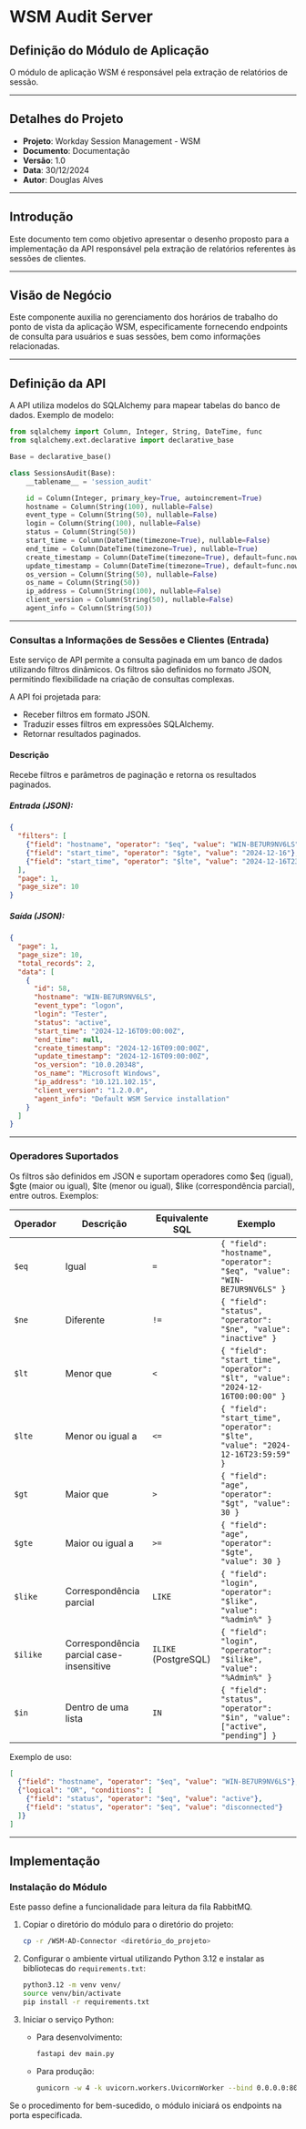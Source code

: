 # WSM Audit Server

## Definição do Módulo de Aplicação
O módulo de aplicação WSM é responsável pela extração de relatórios de sessão.

---

## Detalhes do Projeto
- **Projeto**: Workday Session Management - WSM
- **Documento**: Documentação
- **Versão**: 1.0
- **Data**: 30/12/2024
- **Autor**: Douglas Alves

---

## Introdução
Este documento tem como objetivo apresentar o desenho proposto para a implementação da API responsável pela extração de relatórios referentes às sessões de clientes.

---

## Visão de Negócio
Este componente auxilia no gerenciamento dos horários de trabalho do ponto de vista da aplicação WSM, especificamente fornecendo endpoints de consulta para usuários e suas sessões, bem como informações relacionadas.

---

## Definição da API
A API utiliza modelos do SQLAlchemy para mapear tabelas do banco de dados. Exemplo de modelo:

```python
from sqlalchemy import Column, Integer, String, DateTime, func
from sqlalchemy.ext.declarative import declarative_base

Base = declarative_base()

class SessionsAudit(Base):
    __tablename__ = 'session_audit'

    id = Column(Integer, primary_key=True, autoincrement=True)
    hostname = Column(String(100), nullable=False)
    event_type = Column(String(50), nullable=False)
    login = Column(String(100), nullable=False)
    status = Column(String(50))
    start_time = Column(DateTime(timezone=True), nullable=False)
    end_time = Column(DateTime(timezone=True), nullable=True)
    create_timestamp = Column(DateTime(timezone=True), default=func.now(), nullable=False)
    update_timestamp = Column(DateTime(timezone=True), default=func.now(), onupdate=func.now(), nullable=True)
    os_version = Column(String(50), nullable=False)
    os_name = Column(String(50))
    ip_address = Column(String(100), nullable=False)
    client_version = Column(String(50), nullable=False)
    agent_info = Column(String(50))
```

---

### Consultas a Informações de Sessões e Clientes (Entrada)
Este serviço de API permite a consulta paginada em um banco de dados utilizando filtros dinâmicos. Os filtros são definidos no formato JSON, permitindo flexibilidade na criação de consultas complexas.

A API foi projetada para:
- Receber filtros em formato JSON.
- Traduzir esses filtros em expressões SQLAlchemy.
- Retornar resultados paginados.

#### Descrição
Recebe filtros e parâmetros de paginação e retorna os resultados paginados.

##### Entrada (JSON):
```json
{
  "filters": [
    {"field": "hostname", "operator": "$eq", "value": "WIN-BE7UR9NV6LS"},
    {"field": "start_time", "operator": "$gte", "value": "2024-12-16"},
    {"field": "start_time", "operator": "$lte", "value": "2024-12-16T23:59:59"}
  ],
  "page": 1,
  "page_size": 10
}
```

##### Saída (JSON):
```json
{
  "page": 1,
  "page_size": 10,
  "total_records": 2,
  "data": [
    {
      "id": 58,
      "hostname": "WIN-BE7UR9NV6LS",
      "event_type": "logon",
      "login": "Tester",
      "status": "active",
      "start_time": "2024-12-16T09:00:00Z",
      "end_time": null,
      "create_timestamp": "2024-12-16T09:00:00Z",
      "update_timestamp": "2024-12-16T09:00:00Z",
      "os_version": "10.0.20348",
      "os_name": "Microsoft Windows",
      "ip_address": "10.121.102.15",
      "client_version": "1.2.0.0",
      "agent_info": "Default WSM Service installation"
    }
  ]
}
```

---

### Operadores Suportados
Os filtros são definidos em JSON e suportam operadores como $eq (igual), $gte (maior ou igual), $lte (menor ou igual), $like (correspondência parcial), entre outros. Exemplos:

| **Operador** | **Descrição**                  | **Equivalente SQL** | **Exemplo**                                       |
|--------------|--------------------------------|----------------------|--------------------------------------------------|
| `$eq`        | Igual                          | `=`                | `{ "field": "hostname", "operator": "$eq", "value": "WIN-BE7UR9NV6LS" }` |
| `$ne`        | Diferente                      | `!=`                | `{ "field": "status", "operator": "$ne", "value": "inactive" }`          |
| `$lt`        | Menor que                      | `<`                 | `{ "field": "start_time", "operator": "$lt", "value": "2024-12-16T00:00:00" }` |
| `$lte`       | Menor ou igual a               | `<=`                | `{ "field": "start_time", "operator": "$lte", "value": "2024-12-16T23:59:59" }` |
| `$gt`        | Maior que                      | `>`                 | `{ "field": "age", "operator": "$gt", "value": 30 }`                     |
| `$gte`       | Maior ou igual a               | `>=`                | `{ "field": "age", "operator": "$gte", "value": 30 }`                     |
| `$like`      | Correspondência parcial        | `LIKE`              | `{ "field": "login", "operator": "$like", "value": "%admin%" }`         |
| `$ilike`     | Correspondência parcial case-insensitive | `ILIKE` (PostgreSQL)| `{ "field": "login", "operator": "$ilike", "value": "%Admin%" }`        |
| `$in`        | Dentro de uma lista            | `IN`                | `{ "field": "status", "operator": "$in", "value": ["active", "pending"] }` |

Exemplo de uso:

```json
[
  {"field": "hostname", "operator": "$eq", "value": "WIN-BE7UR9NV6LS"},
  {"logical": "OR", "conditions": [
    {"field": "status", "operator": "$eq", "value": "active"},
    {"field": "status", "operator": "$eq", "value": "disconnected"}
  ]}
]
```

---

## Implementação

### Instalação do Módulo
Este passo define a funcionalidade para leitura da fila RabbitMQ.

1. Copiar o diretório do módulo para o diretório do projeto:
   ```bash
   cp -r /WSM-AD-Connector <diretório_do_projeto>
   ```

2. Configurar o ambiente virtual utilizando Python 3.12 e instalar as bibliotecas do `requirements.txt`:
   ```bash
   python3.12 -m venv venv/
   source venv/bin/activate
   pip install -r requirements.txt
   ```

3. Iniciar o serviço Python:
   - Para desenvolvimento:
     ```bash
     fastapi dev main.py
     ```
   - Para produção:
     ```bash
     gunicorn -w 4 -k uvicorn.workers.UvicornWorker --bind 0.0.0.0:8000 main:app
     ```

Se o procedimento for bem-sucedido, o módulo iniciará os endpoints na porta especificada.
